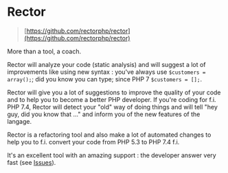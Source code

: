 # Rector

> [https://github.com/rectorphp/rector](https://github.com/rectorphp/rector)

More than a tool, a coach.

Rector will analyze your code (static analysis) and will suggest a lot of improvements like using new syntax : you've always use `$customers = array();`; did you know you can type; since PHP 7 `$customers = [];`.

Rector will give you a lot of suggestions to improve the quality of your code and to help you to become a better PHP developer. If you're coding for f.i. PHP 7.4, Rector will detect your "old" way of doing things and will tell "hey guy, did you know that ..." and inform you of the new features of the langage.

Rector is a refactoring tool and also make a lot of automated changes to help you to f.i. convert your code from PHP 5.3 to PHP 7.4 f.i.

It's an excellent tool with an amazing support : the developer answer very fast (see [Issues](https://github.com/rectorphp/rector/issues)).
